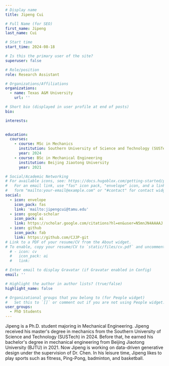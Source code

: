```yaml
---
# Display name
title: Jipeng Cui

# Full Name (for SEO)
first_name: Jipeng
last_name: Cui

# Start time
start_time: 2024-08-18

# Is this the primary user of the site?
superuser: false

# Role/position
role: Research Assistant

# Organizations/Affiliations
organizations:
  - name: Texas A&M University
    url: ''

# Short bio (displayed in user profile at end of posts)
bio: 

interests:
  

education:
  courses:
    - course: MSc in Mechanics
      institution: Southern University of Science and Technology (SUSTech)
      year: 2024
    - course: BSc in Mechanical Engineering
      institution: Beijing Jiaotong University
      year: 2021

# Social/Academic Networking
# For available icons, see: https://docs.hugoblox.com/getting-started/page-builder/#icons
#   For an email link, use "fas" icon pack, "envelope" icon, and a link in the
#   form "mailto:your-email@example.com" or "#contact" for contact widget.
social:
  - icon: envelope
    icon_pack: fas
    link: 'mailto:jipengcui@tamu.edu'
  - icon: google-scholar
    icon_pack: ai
    link: https://scholar.google.com/citations?hl=en&user=N5mnJN4AAAAJ
  - icon: github
    icon_pack: fab
    link: https://github.com/CJJP-git
# Link to a PDF of your resume/CV from the About widget.
# To enable, copy your resume/CV to `static/files/cv.pdf` and uncomment the lines below.
  # - icon: cv
  #   icon_pack: ai
  #   link: 

# Enter email to display Gravatar (if Gravatar enabled in Config)
email: ''

# Highlight the author in author lists? (true/false)
highlight_name: false

# Organizational groups that you belong to (for People widget)
#   Set this to `[]` or comment out if you are not using People widget.
user_groups:
  - PhD Students
---
```


Jipeng is a Ph.D. student majoring in Mechanical Engineering. Jipeng received his master's degree in mechanics from the Southern University of Science and Technology (SUSTech) in 2024. Before that, he earned his bachelor's degree in mechanical engineering from Beijing Jiaotong University (BJTU) in 2021. Now Jipeng is working on data-driven generative design under the supervision of Dr. Chen. In his leisure time, Jipeng likes to play sports such as fitness, Ping-Pong, badminton, and basketball.

